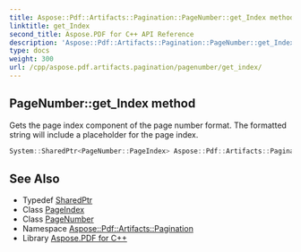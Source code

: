 ```yaml
---
title: Aspose::Pdf::Artifacts::Pagination::PageNumber::get_Index method
linktitle: get_Index
second_title: Aspose.PDF for C++ API Reference
description: 'Aspose::Pdf::Artifacts::Pagination::PageNumber::get_Index method. Gets the page index component of the page number format. The formatted string will include a placeholder for the page index in C++.'
type: docs
weight: 300
url: /cpp/aspose.pdf.artifacts.pagination/pagenumber/get_index/
---
```

## PageNumber::get_Index method


Gets the page index component of the page number format. The formatted string will include a placeholder for the page index.

```cpp
System::SharedPtr<PageNumber::PageIndex> Aspose::Pdf::Artifacts::Pagination::PageNumber::get_Index() const
```

## See Also

* Typedef [SharedPtr](../../../system/sharedptr/)
* Class [PageIndex](../pageindex/)
* Class [PageNumber](../)
* Namespace [Aspose::Pdf::Artifacts::Pagination](../../)
* Library [Aspose.PDF for C++](../../../)

